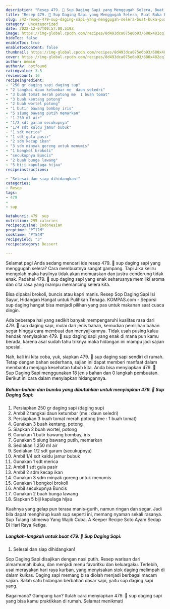 ```yaml
---
description: "Resep 479. 🍲 Sup Daging Sapi yang Menggugah Selera, Buat Buka Puasa Bikin Ngiler"
title: "Resep 479. 🍲 Sup Daging Sapi yang Menggugah Selera, Buat Buka Puasa Bikin Ngiler"
slug: 742-resep-479-sup-daging-sapi-yang-menggugah-selera-buat-buka-puasa-bikin-ngiler
category: Uncategorized
date: 2022-12-07T00:57:00.519Z
image: https://img-global.cpcdn.com/recipes/8d493dca075e6b93/680x482cq70/479-sup-daging-sapi-foto-resep-utama.jpg
hideToc: false
enableToc: true
enableTocContent: false
thumbnail: https://img-global.cpcdn.com/recipes/8d493dca075e6b93/680x482cq70/479-sup-daging-sapi-foto-resep-utama.jpg
cover: https://img-global.cpcdn.com/recipes/8d493dca075e6b93/680x482cq70/479-sup-daging-sapi-foto-resep-utama.jpg
author: Admin
authorAv: notfound
ratingvalue: 3.5
reviewcount: 16
recipeingredient:
- "250 gr daging sapi daging sup"
- "2 tangkai daun ketumbar me  daun seledri"
- "3 buah tomat merah potong me  1 buah tomat"
- "3 buah kentang potong"
- "2 buah wortel potong"
- "1 butir bawang bombay iris"
- "5 siung bawang putih memarkan"
- "1.250 ml air"
- "1/2 sdt garam secukupnya"
- "1/4 sdt kaldu jamur bubuk"
- "1 sdt merica"
- "1 sdt gula pasir"
- "2 sdm kecap ikan"
- "3 sdm minyak goreng untuk menumis"
- "1 bongkol brokoli"
- "secukupnya Buncis"
- "2 buah bunga lawang"
- "5 biji kapulaga hijau"
recipeinstructions:

- "Selesai dan siap dihidangkan!"
categories:
- Resep
tags:
- 479
- 
- sup

katakunci: 479  sup 
nutrition: 295 calories
recipecuisine: Indonesian
preptime: "PT12M"
cooktime: "PT54M"
recipeyield: "3"
recipecategory: Dessert

---
```



Selamat pagi Anda sedang mencari ide resep 479. 🍲 sup daging sapi yang menggugah selera? Cara membuatnya sangat gampang. Tapi Jika keliru mengolah maka hasilnya tidak akan memuaskan dan justru cenderung tidak enak. Padahal 479. 🍲 sup daging sapi yang enak seharusnya memiliki aroma dan cita rasa yang mampu memancing selera kita.


Bisa dipakai brokoli, buncis atau kapri manis. Resep Sop Daging Sapi Isi Sayur, Hidangan Hangat untuk Pulihkan Tenaga. KOMPAS.com - Seporsi sup daging hangat bisa menjadi pilihan yang pas untuk makanan saat cuaca dingin.

Ada beberapa hal yang sedikit banyak mempengaruhi kualitas rasa dari 479. 🍲 sup daging sapi, mulai dari jenis bahan, kemudian pemilihan bahan segar hingga cara membuat dan menyajikannya. Tidak usah pusing kalau hendak menyiapkan 479. 🍲 sup daging sapi yang enak di mana pun kamu berada, karena asal sudah tahu triknya maka hidangan ini mampu jadi sajian spesial.


Nah, kali ini kita coba, yuk, siapkan 479. 🍲 sup daging sapi sendiri di rumah. Tetap dengan bahan sederhana, sajian ini dapat memberi manfaat dalam membantu menjaga kesehatan tubuh kita. Anda bisa menyiapkan 479. 🍲 Sup Daging Sapi menggunakan 18 jenis bahan dan 0 langkah pembuatan. Berikut ini cara dalam menyiapkan hidangannya.

<!--inarticleads1-->

##### Bahan-bahan dan bumbu yang dibutuhkan untuk menyiapkan 479. 🍲 Sup Daging Sapi:

1. Persiapkan 250 gr daging sapi (daging sup)
1. Ambil 2 tangkai daun ketumbar (me : daun seledri)
1. Persiapkan 3 buah tomat merah potong (me : 1 buah tomat)
1. Gunakan 3 buah kentang, potong
1. Siapkan 2 buah wortel, potong
1. Gunakan 1 butir bawang bombay, iris
1. Gunakan 5 siung bawang putih, memarkan
1. Sediakan 1.250 ml air
1. Sediakan 1/2 sdt garam (secukupnya)
1. Ambil 1/4 sdt kaldu jamur bubuk
1. Gunakan 1 sdt merica
1. Ambil 1 sdt gula pasir
1. Ambil 2 sdm kecap ikan
1. Gunakan 3 sdm minyak goreng untuk menumis
1. Gunakan 1 bongkol brokoli
1. Ambil secukupnya Buncis
1. Gunakan 2 buah bunga lawang
1. Siapkan 5 biji kapulaga hijau


Kuahnya yang gelap pun terasa manis-gurih, namun ringan dan segar. Jadi bila dapat menghirup kuah sup seperti ini, memang nyaman sekali rasanya. Sup Tulang Istimewa Yang Wajib Cuba. A Keeper Recipe Soto Ayam Sedap Di Hari Raya Ketiga. 

<!--inarticleads2-->

##### Langkah-langkah untuk buat 479. 🍲 Sup Daging Sapi:


1. Selesai dan siap dihidangkan!

Sop Daging Sapi disajikan dengan nasi putih. Resep warisan dari almarhumah ibuku, dan menjadi menu favoritku dan keluargaku. Terlebih, usai merayakan hari raya kurban, yang menyisakan stok daging melimpah di dalam kulkas. Daging sapi memang bisa diolah menjadi berbagai macam sajian. Salah satu hidangan berbahan dasar sapi, yaitu sup daging sapi yang. 

Bagaimana? Gampang kan? Itulah cara menyiapkan 479. 🍲 sup daging sapi yang bisa kamu praktikkan di rumah. Selamat menikmati
